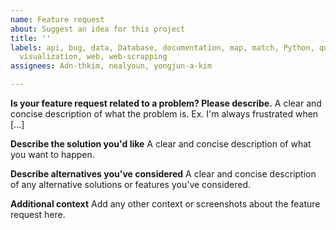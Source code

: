 ```yaml
---
name: Feature request
about: Suggest an idea for this project
title: ''
labels: api, bug, data, Database, documentation, map, match, Python, question, server,
  visualization, web, web-scrapping
assignees: Adn-thkim, nealyoun, yongjun-a-kim

---
```


**Is your feature request related to a problem? Please describe.**
A clear and concise description of what the problem is. Ex. I'm always frustrated when [...]

**Describe the solution you'd like**
A clear and concise description of what you want to happen.

**Describe alternatives you've considered**
A clear and concise description of any alternative solutions or features you've considered.

**Additional context**
Add any other context or screenshots about the feature request here.
